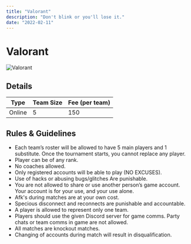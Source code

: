 ```yaml
---
title: "Valorant"
description: "‌Don't blink or you'll lose it."
date: "2022-02-11"
---
```


# Valorant

<img src="/posters/29.png" alt="Valorant" class="w-full lg:w-96 mx-auto object-cover" />

## Details

| Type   | Team Size | Fee (per team) |
| ------ | --------- | -------------- |
| Online | 5         | 150            |

## Rules & Guidelines

- Each team’s roster will be allowed to have 5 main players and 1 substitute. Once the tournament starts, you cannot replace any player.
- Player can be of any rank.
- No coaches allowed.
- Only registered accounts will be able to play (NO EXCUSES).
- Use of hacks or abusing bugs/glitches Are punishable.
- You are not allowed to share or use another person’s game account. Your account is for your use, and your use alone.
- Afk's during matches are at your own cost.
- Specious disconnect and reconnects are punishable and accountable.
- A player is allowed to represent only one team.
- Players should use the given Discord server for game comms. Party chats or team comms in game are not allowed.
- All matches are knockout matches.
- Changing of accounts during match will result in disqualification.

